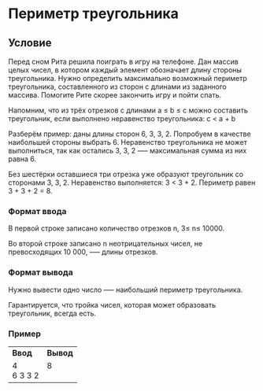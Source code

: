 # Периметр треугольника

## Условие


Перед сном Рита решила поиграть в игру на телефоне. Дан массив целых чисел, в котором каждый элемент обозначает длину стороны треугольника. Нужно определить максимально возможный периметр треугольника, составленного из сторон с длинами из заданного массива. Помогите Рите скорее закончить игру и пойти спать.

Напомним, что из трёх отрезков с длинами a ≤ b ≤ c можно составить треугольник, если выполнено неравенство треугольника: c < a + b

Разберём пример:
даны длины сторон 6, 3, 3, 2. Попробуем в качестве наибольшей стороны выбрать 6. Неравенство треугольника не может выполниться, так как остались 3, 3, 2 —– максимальная сумма из них равна 6.

Без шестёрки оставшиеся три отрезка уже образуют треугольник со сторонами 3, 3, 2. Неравенство выполняется: 3 < 3 + 2. Периметр равен 3 + 3 + 2 = 8.

### Формат ввода




В первой строке записано количество отрезков n, 3≤ n≤ 10000.

Во второй строке записано n неотрицательных чисел, не превосходящих 10 000, –— длины отрезков.


### Формат вывода



Нужно вывести одно число —– наибольший периметр треугольника.

Гарантируется, что тройка чисел, которая может образовать треугольник, всегда есть.


### Пример
<table><tbody>
  <tr>
    <td><b>Ввод</b></td>
    <td><b>Вывод</b></td>
  </tr>
  <tr>
    <td valign='top'>
4<br>
6 3 3 2<br>





</td>
  <td valign='top'>
8<br>




</td>
  </tr>
</tbody></table>